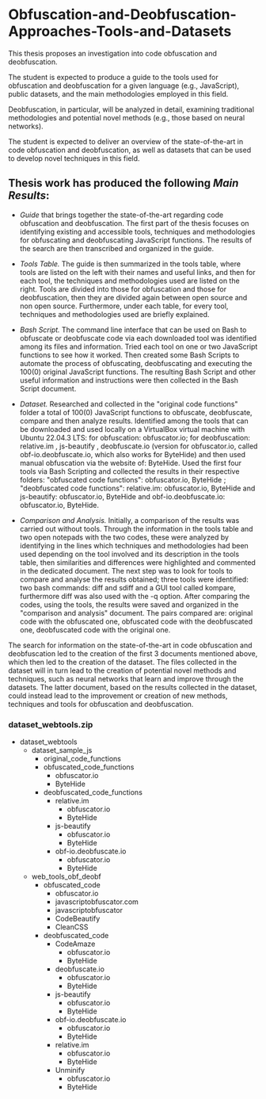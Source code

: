 # Obfuscation-and-Deobfuscation-Approaches-Tools-and-Datasets

This thesis proposes an investigation into code obfuscation and deobfuscation.

The student is expected to produce a guide to the tools used for obfuscation and deobfuscation for a given language (e.g., JavaScript), public datasets, and the main methodologies employed in this field.

Deobfuscation, in particular, will be analyzed in detail, examining traditional methodologies and potential novel methods (e.g., those based on neural networks).

The student is expected to deliver an overview of the state-of-the-art in code obfuscation and deobfuscation, as well as datasets that can be used to develop novel techniques in this field.


## Thesis work has produced the following *Main Results*:

  * *Guide* that brings together the state-of-the-art regarding code obfuscation and deobfuscation.
  The first part of the thesis focuses on identifying existing and accessible tools, techniques and methodologies for obfuscating and deobfuscating JavaScript functions. The results of the search are then transcribed and organized in the guide. 
  
  * *Tools Table.*
  The guide is then summarized in the tools table, where tools are listed on the left with their names and useful links, and then for each tool, the techniques and methodologies used are listed on the right. Tools are divided into those for obfuscation and those for deobfuscation, then they are divided again between open source and non open source. Furthermore, under each table, for every tool, techniques and methodologies used are briefly explained.
  
  * *Bash Script.*
  The command line interface that can be used on Bash to obfuscate or deobfuscate code via each downloaded tool was identified among its files and information. Tried each tool on one or two JavaScript functions to see how it worked. Then created some Bash Scripts to automate the process of obfuscating, deobfuscating and executing the 100(0) original JavaScript functions.
  The resulting Bash Script and other useful information and instructions were then collected in the Bash Script document.
  
  * *Dataset.*
  Researched and collected in the "original code functions" folder a total of 100(0) JavaScript functions to obfuscate, deobfuscate, compare and then analyze results.
  Identified among the tools that can be downloaded and used locally on a VirtualBox virtual machine with Ubuntu 22.04.3 LTS: for obfuscation: obfuscator.io; for deobfuscation: relative.im , js-beautify , deobfuscate.io (version for obfuscator.io, called obf-io.deobfuscate.io, which also works for ByteHide) and then used manual obfuscation via the website of: ByteHide.
  Used the first four tools via Bash Scripting and collected the results in their respective folders: "obfuscated code functions": obfuscator.io, ByteHide ; "deobfuscated code functions": relative.im: obfuscator.io, ByteHide and js-beautify: obfuscator.io, ByteHide and obf-io.deobfuscate.io: obfuscator.io, ByteHide.
  
  * *Comparison and Analysis.*
  Initially, a comparison of the results was carried out without tools. Through the information in the tools table and two open notepads with the two codes, these were analyzed by identifying in the lines which techniques and methodologies had been used depending on the tool involved and its description in the tools table, then similarities and differences were highlighted and commented in the dedicated document.
  The next step was to look for tools to compare and analyse the results obtained; three tools were identified: two bash commands: diff and sdiff and a GUI tool called kompare, furthermore diff was also used with the -q option. After comparing the codes, using the tools, the results were saved and organized in the "comparison and analysis" document.
  The pairs compared are: original code with the obfuscated one, obfuscated code with the deobfuscated one, deobfuscated code with the original one.

The search for information on the state-of-the-art in code obfuscation and deobfuscation led to the creation of the first 3 documents mentioned above, which then led to the creation of the dataset. The files collected in the dataset will in turn lead to the creation of potential novel methods and techniques, such as neural networks that learn and improve through the datasets. The latter document, based on the results collected in the dataset, could instead lead to the improvement or creation of new methods, techniques and tools for obfuscation and deobfuscation.


### dataset_webtools.zip

- dataset_webtools
  - dataset_sample_js
    - original_code_functions
    - obfuscated_code_functions
      - obfuscator.io
      - ByteHide
    - deobfuscated_code_functions
      - relative.im
        - obfuscator.io
        - ByteHide
      - js-beautify
        - obfuscator.io
        - ByteHide
      - obf-io.deobfuscate.io
        - obfuscator.io
        - ByteHide
  - web_tools_obf_deobf
    - obfuscated_code
      - obfuscator.io
      - javascriptobfuscator.com
      - javascriptobfuscator
      - CodeBeautify
      - CleanCSS
    - deobfuscated_code
      - CodeAmaze
        - obfuscator.io
        - ByteHide
      - deobfuscate.io
        - obfuscator.io
        - ByteHide
      - js-beautify
        - obfuscator.io
        - ByteHide
      - obf-io.deobfuscate.io
        - obfuscator.io
        - ByteHide
      - relative.im
        - obfuscator.io
        - ByteHide
      - Unminify
        - obfuscator.io
        - ByteHide


